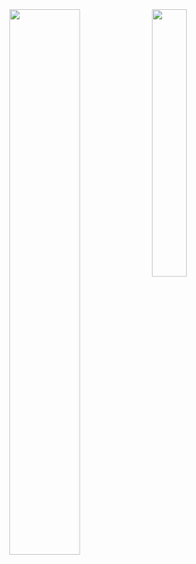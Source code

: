 
<img align="left" width="50%" src="https://github-readme-stats.vercel.app/api?username=Ikaap&show_icons=true&theme=radical"/>

<img width="35%" src="https://github-readme-stats.vercel.app/api/top-langs/?username=Ikaap&layout=compact"/>
